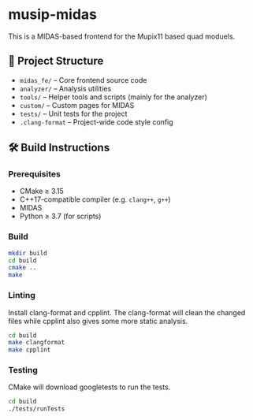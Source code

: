 # musip-midas

This is a MIDAS-based frontend for the Mupix11 based quad moduels.

## 📁 Project Structure

- `midas_fe/` – Core frontend source code
- `analyzer/` – Analysis utilities
- `tools/` – Helper tools and scripts (mainly for the analyzer)
- `custom/` – Custom pages for MIDAS
- `tests/` – Unit tests for the project
- `.clang-format` – Project-wide code style config

## 🛠 Build Instructions

### Prerequisites

- CMake ≥ 3.15
- C++17-compatible compiler (e.g. `clang++`, `g++`)
- MIDAS
- Python ≥ 3.7 (for scripts)

### Build

```bash
mkdir build
cd build
cmake ..
make
```

### Linting
Install clang-format and cpplint. The clang-format will clean the changed files while cpplint also gives some more static analysis.

```bash
cd build
make clangformat
make cpplint
```

### Testing
CMake will download googletests to run the tests.

```bash
cd build
./tests/runTests
```
